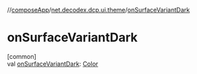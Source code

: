 //[composeApp](../../index.md)/[net.decodex.dcp.ui.theme](index.md)/[onSurfaceVariantDark](on-surface-variant-dark.md)

# onSurfaceVariantDark

[common]\
val [onSurfaceVariantDark](on-surface-variant-dark.md): [Color](https://developer.android.com/reference/kotlin/androidx/compose/ui/graphics/Color.html)
